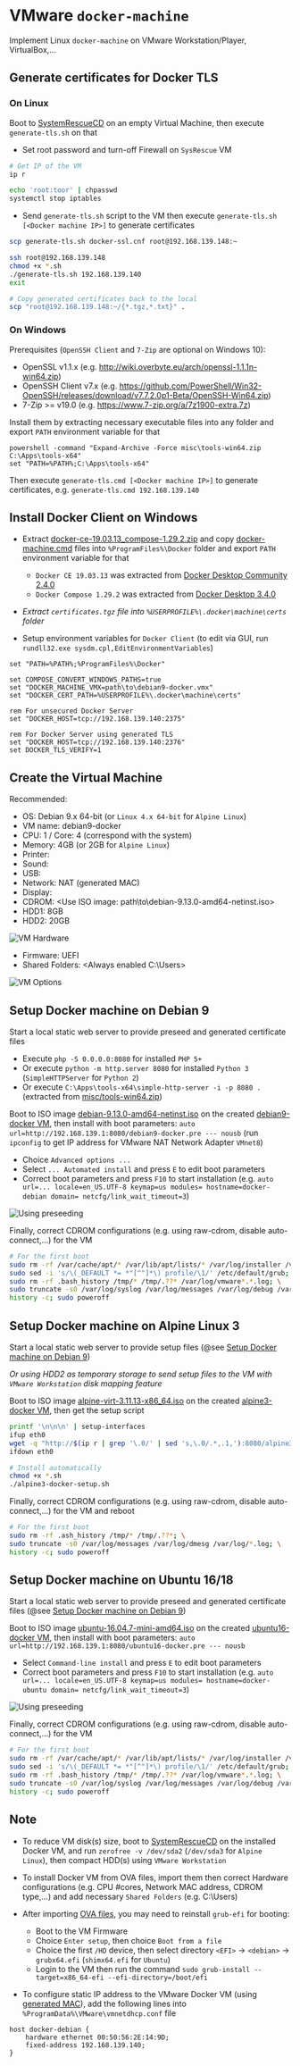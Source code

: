 # VMware `docker-machine`

Implement Linux `docker-machine` on VMware Workstation/Player, VirtualBox,...

## Generate certificates for Docker TLS

### On Linux

Boot to [SystemRescueCD](https://www.system-rescue.org/) on an empty Virtual Machine, then execute `generate-tls.sh` on that

- Set root password and turn-off Firewall on `SysRescue` VM

```bash
# Get IP of the VM
ip r

echo 'root:toor' | chpasswd
systemctl stop iptables
```

- Send `generate-tls.sh` script to the VM then execute `generate-tls.sh [<Docker machine IP>]` to generate certificates

```bash
scp generate-tls.sh docker-ssl.cnf root@192.168.139.148:~

ssh root@192.168.139.148
chmod +x *.sh
./generate-tls.sh 192.168.139.140
exit

# Copy generated certificates back to the local
scp "root@192.168.139.148:~/{*.tgz,*.txt}" .
```

### On Windows

Prerequisites (`OpenSSH Client` and `7-Zip` are optional on Windows 10):

- OpenSSL v1.1.x (e.g. http://wiki.overbyte.eu/arch/openssl-1.1.1n-win64.zip)
- OpenSSH Client v7.x (e.g. https://github.com/PowerShell/Win32-OpenSSH/releases/download/v7.7.2.0p1-Beta/OpenSSH-Win64.zip)
- 7-Zip >= v19.0 (e.g. https://www.7-zip.org/a/7z1900-extra.7z)

Install them by extracting necessary executable files into any folder and export `PATH` environment variable for that

```batch
powershell -command "Expand-Archive -Force misc\tools-win64.zip C:\Apps\tools-x64"
set "PATH=%PATH%;C:\Apps\tools-x64"
```

Then execute `generate-tls.cmd [<Docker machine IP>]` to generate certificates, e.g. `generate-tls.cmd 192.168.139.140`

## Install Docker Client on Windows

- Extract [docker-ce-19.03.13_compose-1.29.2.zip](../../releases/download/202207/docker-ce-19.03.13_compose-1.29.2.zip)
  and copy [docker-machine.cmd](./docker-machine.cmd) files into `%ProgramFiles%\Docker` folder
  and export `PATH` environment variable for that

  + `Docker CE 19.03.13` was extracted from [Docker Desktop Community 2.4.0](https://docs.docker.com/desktop/previous-versions/2.x-windows/)
  + `Docker Compose 1.29.2` was extracted from [Docker Desktop 3.4.0](https://docs.docker.com/desktop/previous-versions/3.x-windows/)

- *Extract `certificates.tgz` file into `%USERPROFILE%\.docker\machine\certs` folder*

- Setup environment variables for `Docker Client` (to edit via GUI, run `rundll32.exe sysdm.cpl,EditEnvironmentVariables`)

```batch
set "PATH=%PATH%;%ProgramFiles%\Docker"

set COMPOSE_CONVERT_WINDOWS_PATHS=true
set "DOCKER_MACHINE_VMX=path\to\debian9-docker.vmx"
set "DOCKER_CERT_PATH=%USERPROFILE%\.docker\machine\certs"

rem For unsecured Docker Server
set "DOCKER_HOST=tcp://192.168.139.140:2375"

rem For Docker Server using generated TLS
set "DOCKER_HOST=tcp://192.168.139.140:2376"
set DOCKER_TLS_VERIFY=1
```

## Create the Virtual Machine

Recommended:

- OS: Debian 9.x 64-bit (or `Linux 4.x 64-bit` for `Alpine Linux`)
- VM name: debian9-docker
- CPU: 1 / Core: 4 (correspond with the system)
- Memory: 4GB (or 2GB for `Alpine Linux`)
- Printer: <none>
- Sound: <none>
- USB: <none>
- Network: NAT (generated MAC)
- Display: <auto>
- CDROM: <Use ISO image: path\to\debian-9.13.0-amd64-netinst.iso>
- HDD1: 8GB
- HDD2: 20GB

![VM Hardware](./misc/vm-settings.png)

- Firmware: UEFI
- Shared Folders: <Always enabled C:\Users>

![VM Options](./misc/vm-options.png)

## Setup Docker machine on Debian 9

Start a local static web server to provide preseed and generated certificate files

- Execute `php -S 0.0.0.0:8080` for installed `PHP 5+`
- Or execute `python -m http.server 8080` for installed `Python 3` (`SimpleHTTPServer` for `Python 2`)
- Or execute `C:\Apps\tools-x64\simple-http-server -i -p 8080 .` (extracted from [misc/tools-win64.zip](./misc/tools-win64.zip))

Boot to ISO image [debian-9.13.0-amd64-netinst.iso](https://cdimage.debian.org/cdimage/archive/9.13.0/amd64/iso-cd/)
on the created [debian9-docker VM](#create-the-virtual-machine),
then install with boot parameters: `auto url=http://192.168.139.1:8080/debian9-docker.pre --- nousb`
(run `ipconfig` to get IP address for VMware NAT Network Adapter `VMnet8`)

- Choice `Advanced options ...`
- Select `... Automated install` and press `E` to edit boot parameters
- Correct boot parameters and press `F10` to start installation
  (e.g. `auto url=... locale=en_US.UTF-8 keymap=us modules= hostname=docker-debian domain= netcfg/link_wait_timeout=3`)

![Using preseeding](./misc/debian-preseed.png)

Finally, correct CDROM configurations (e.g. using raw-cdrom, disable auto-connect,...) for the VM

```bash
# For the first boot
sudo rm -rf /var/cache/apt/* /var/lib/apt/lists/* /var/log/installer /var/log/apt/term* /tmp/* /tmp/.??*; \
sudo sed -i 's/\(_DEFAULT *= *"[^"]*\) profile/\1/' /etc/default/grub; sudo update-grub2; \
sudo rm -rf .bash_history /tmp/* /tmp/.??* /var/log/vmware*.*.log; \
sudo truncate -s0 /var/log/syslog /var/log/messages /var/log/debug /var/log/kern.log /var/log/daemon.log /var/log/vmware*.log; \
history -c; sudo poweroff
```

## Setup Docker machine on Alpine Linux 3

Start a local static web server to provide setup files (@see [Setup Docker machine on Debian 9](#setup-docker-machine-on-debian-9))

*Or using HDD2 as temporary storage to send setup files to the VM with `VMware Workstation` disk mapping feature*

Boot to ISO image [alpine-virt-3.11.13-x86_64.iso](https://dl-cdn.alpinelinux.org/alpine/v3.11/releases/x86_64/)
on the created [alpine3-docker VM](#create-the-virtual-machine), then get the setup script

```bash
printf '\n\n\n' | setup-interfaces
ifup eth0
wget -q "http://$(ip r | grep '\.0/' | sed 's,\.0/.*,.1,'):8080/alpine3-docker-setup.sh"
ifdown eth0

# Install automatically
chmod +x *.sh
./alpine3-docker-setup.sh
```

Finally, correct CDROM configurations (e.g. using raw-cdrom, disable auto-connect,...) for the VM and reboot

```bash
# For the first boot
sudo rm -rf .ash_history /tmp/* /tmp/.??*; \
sudo truncate -s0 /var/log/messages /var/log/dmesg /var/log/*.log; \
history -c; sudo poweroff
```

## Setup Docker machine on Ubuntu 16/18

Start a local static web server to provide preseed and generated certificate files
(@see [Setup Docker machine on Debian 9](#setup-docker-machine-on-debian-9))

Boot to ISO image [ubuntu-16.04.7-mini-amd64.iso](http://cdimages.ubuntu.com/netboot/)
on the created [ubuntu16-docker VM](#create-the-virtual-machine),
then install with boot parameters: `auto url=http://192.168.139.1:8080/ubuntu16-docker.pre --- nousb`

- Select `Command-line install` and press `E` to edit boot parameters
- Correct boot parameters and press `F10` to start installation
  (e.g. `auto url=... locale=en_US.UTF-8 keymap=us modules= hostname=docker-ubuntu domain= netcfg/link_wait_timeout=3`)

![Using preseeding](./misc/ubuntu-preseed.png)

Finally, correct CDROM configurations (e.g. using raw-cdrom, disable auto-connect,...) for the VM

```bash
# For the first boot
sudo rm -rf /var/cache/apt/* /var/lib/apt/lists/* /var/log/installer /var/log/apt/term* /tmp/* /tmp/.??* ~/.cache; \
sudo sed -i 's/\(_DEFAULT *= *"[^"]*\) profile/\1/' /etc/default/grub; sudo update-grub2; \
sudo rm -rf .bash_history /tmp/* /tmp/.??* /var/log/vmware*.*.log; \
sudo truncate -s0 /var/log/syslog /var/log/messages /var/log/debug /var/log/kern.log /var/log/daemon.log /var/log/vmware*.log; \
history -c; sudo poweroff
```

## Note

- To reduce VM disk(s) size, boot to [SystemRescueCD](https://www.system-rescue.org/) on the installed Docker VM,
  and run `zerofree -v /dev/sda2` (`/dev/sda3` for `Alpine Linux`), then compact HDD(s) using `VMware Workstation`

- To install Docker VM from OVA files, import them then correct Hardware configurations
  (e.g. CPU #cores, Network MAC address, CDROM type,...) and add necessary `Shared Folders` (e.g. C:\Users)

- After importing [OVA files](../../releases/download/202207/debian9-docker.ova),
  you may need to reinstall `grub-efi` for booting:

  + Boot to the VM Firmware
  + Choice `Enter setup`, then choice `Boot from a file`
  + Choice the first `/HD` device, then select directory `<EFI>` -> `<debian>` -> `grubx64.efi` (`shimx64.efi` for `Ubuntu`)
  + Login to the VM then run the command `sudo grub-install --target=x86_64-efi --efi-directory=/boot/efi`

- To configure static IP address to the VMware Docker VM (using [generated MAC](#create-the-virtual-machine)),
  add the following lines into `%ProgramData%\VMware\vmnetdhcp.conf` file

```
host docker-debian {
    hardware ethernet 00:50:56:2E:14:9D;
    fixed-address 192.168.139.140;
}
```
